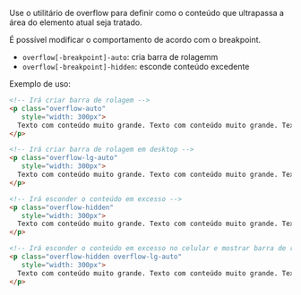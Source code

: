 Use o utilitário de overflow para definir como o conteúdo que ultrapassa a área do elemento atual seja tratado.

É possível modificar o comportamento de acordo com o breakpoint.

- `overflow[-breakpoint]-auto`: cria barra de rolagemm
- `overflow[-breakpoint]-hidden`: esconde conteúdo excedente

Exemplo de uso:

```html
<!-- Irá criar barra de rolagem -->
<p class="overflow-auto"
   style="width: 300px">
  Texto com conteúdo muito grande. Texto com conteúdo muito grande. Texto com conteúdo muito grande
</p>

<!-- Irá criar barra de rolagem em desktop -->
<p class="overflow-lg-auto"
   style="width: 300px">
  Texto com conteúdo muito grande. Texto com conteúdo muito grande. Texto com conteúdo muito grande
</p>

<!-- Irá esconder o conteúdo em excesso -->
<p class="overflow-hidden"
   style="width: 300px">
  Texto com conteúdo muito grande. Texto com conteúdo muito grande. Texto com conteúdo muito grande
</p>

<!-- Irá esconder o conteúdo em excesso no celular e mostrar barra de rolagem em desktop -->
<p class="overflow-hidden overflow-lg-auto"
   style="width: 300px">
  Texto com conteúdo muito grande. Texto com conteúdo muito grande. Texto com conteúdo muito grande
</p>
```
